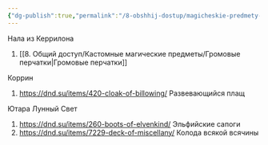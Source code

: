 ```yaml
---
{"dg-publish":true,"permalink":"/8-obshhij-dostup/magicheskie-predmety-u-igrokov/"}
---
```



Нала из Керрилона
1. [[8. Общий доступ/Кастомные магические предметы/Громовые перчатки\|Громовые перчатки]] 

Коррин
1. https://dnd.su/items/420-cloak-of-billowing/ Развевающийся плащ

Ютара Лунный Свет
1. https://dnd.su/items/260-boots-of-elvenkind/ Эльфийские сапоги
2. https://dnd.su/items/7229-deck-of-miscellany/ Колода всякой всячины

